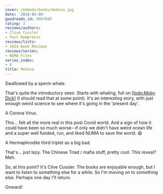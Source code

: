 ```yaml
---
cover: /embeds/books/medusa.jpg
date: '2024-03-04'
goodreads_id: 5867840
rating: 3
reviews/authors:
- Clive Cussler
- Paul Kemprecos
reviews/lists:
- 2024 Book Reviews
reviews/series:
- NUMA Files
series_index:
- 8
title: Medusa
---
```

Swallowed by a sperm whale.

That's quite the introductory seen. Starts with whaling, full on [[todo:Moby Dick]]() (I should read that at some point). It's an interesting story, with just enough weird science to see where it's going in the 'present day'. 

A Corona Virus. 

This... felt all the more real in this post Covid world. And a sign of how it could have been so much worse--if only we didn't have weird ocean life and a super well funded, run, and liked NUMA to save the world. :smile:

A Hermaphrodite third triplet as a big bad. 

That's... just lazy. The Chinese Triad / mafia stuff, pretty cool. This reveal? Meh. 

So, at this point? It's Clive Cussler. The books are enjoyable enough, but I want to listen to something else for a while. So I'm moving on to something else. Perhaps one day I'll return. 

Onward!

<!--more-->